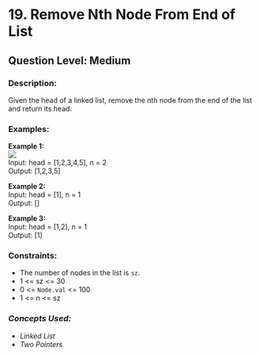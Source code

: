 # 19. Remove Nth Node From End of List
## Question Level: Medium
### Description:
Given the head of a linked list, remove the nth node from the end of the list and return its head.

### Examples:
<b>Example 1:</b><br>
<img src = "https://assets.leetcode.com/uploads/2020/10/03/remove_ex1.jpg"><br>
Input: head = [1,2,3,4,5], n = 2<br>
Output: [1,2,3,5]<br>

<b>Example 2:</b><br>
Input: head = [1], n = 1<br>
Output: []<br>

<b>Example 3:</b><br>
Input: head = [1,2], n = 1<br>
Output: [1]<br>

### Constraints:

- The number of nodes in the list is ``sz``.
- 1 <= sz <= 30
- 0 <= ``Node.val`` <= 100
- 1 <= n <= sz


### <i>Concepts Used:
- Linked List
- Two Pointers </i>